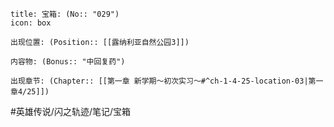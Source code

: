 ---
---
```ad-quote
title: 宝箱: (No:: "029")
icon: box

出现位置: (Position:: [[露纳利亚自然公园3]])

内容物: (Bonus:: "中回复药")

出现章节: (Chapter:: [[第一章 新学期～初次实习～#^ch-1-4-25-location-03|第一章4/25]])

```

#英雄传说/闪之轨迹/笔记/宝箱